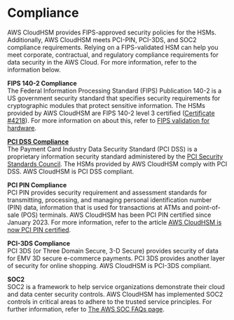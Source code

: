 # Compliance<a name="fips-validation"></a>

AWS CloudHSM provides FIPS\-approved security policies for the HSMs\. Additionally, AWS CloudHSM meets PCI\-PIN, PCI\-3DS, and SOC2 compliance requirements\. Relying on a FIPS\-validated HSM can help you meet corporate, contractual, and regulatory compliance requirements for data security in the AWS Cloud\. For more information, refer to the information below\.

**FIPS 140\-2 Compliance**  
The Federal Information Processing Standard \(FIPS\) Publication 140\-2 is a US government security standard that specifies security requirements for cryptographic modules that protect sensitive information\. The HSMs provided by AWS CloudHSM are FIPS 140\-2 level 3 certified \([Certificate \#4218](https://csrc.nist.gov/Projects/Cryptographic-Module-Validation-Program/Certificate/4218)\)\. For more information on about this, refer to [FIPS validation for hardware](https://csrc.nist.gov/Projects/Cryptographic-Module-Validation-Program)\.

**[PCI DSS Compliance](https://aws.amazon.com/compliance/pci-dss-level-1-faqs/)**  
The Payment Card Industry Data Security Standard \(PCI DSS\) is a proprietary information security standard administered by the [PCI Security Standards Council](https://www.pcisecuritystandards.org/)\. The HSMs provided by AWS CloudHSM comply with PCI DSS\. AWS CloudHSM is PCI DSS compliant\.

**PCI PIN Compliance**  
PCI PIN provides security requirement and assessment standards for transmitting, processing, and managing personal identification number \(PIN\) data, information that is used for transactions at ATMs and point\-of\-sale \(POS\) terminals\. AWS CloudHSM has been PCI PIN certified since January 2023\. For more information, refer to the article [AWS CloudHSM is now PCI PIN certified](https://aws.amazon.com/blogs/security/aws-cloudhsm-is-now-pci-pin-certified/)\.

**PCI\-3DS Compliance**  
PCI 3DS \(or Three Domain Secure, 3\-D Secure\) provides security of data for EMV 3D secure e\-commerce payments\. PCI 3DS provides another layer of security for online shopping\. AWS CloudHSM is PCI\-3DS compliant\.

**SOC2**  
SOC2 is a framework to help service organizations demonstrate their cloud and data center security controls\. AWS CloudHSM has implemented SOC2 controls in critical areas to adhere to the trusted service principles\. For further information, refer to [The AWS SOC FAQs page](https://aws.amazon.com/compliance/soc-faqs/)\. 